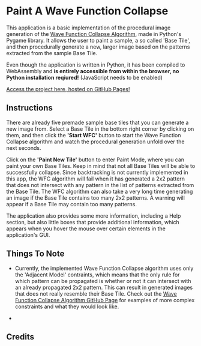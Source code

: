 # Paint A Wave Function Collapse

This application is a basic implementation of the procedural image generation of the [Wave Function Collapse Algorithm](https://github.com/mxgmn/WaveFunctionCollapse/), made in Python's Pygame library. It allows the user to paint a sample, a so called 'Base Tile', and then procedurally generate a new, larger image based on the patterns extracted from the sample Base Tile. 

Even though the application is written in Python, it has been compiled to WebAssembly and **is entirely accessible from within the browser, no Python installation reqiured!** (JavaScript needs to be enabled)

[Access the project here, hosted on GitHub Pages!](https://vik-ma.github.io/paint-a-wave-function-collapse/)

## Instructions
There are already five premade sample base tiles that you can generate a new image from. Select a Base Tile in the bottom right corner by clicking on them, and then click the **'Start WFC'** button to start the Wave Function Collapse algorithm and watch the procedural generation unfold over the next seconds.

Click on the **'Paint New Tile'** button to enter Paint Mode, where you can paint your own Base Tiles. Keep in mind that not all Base Tiles will be able to successfully collapse. Since backtracking is not currently implemented in this app, the WFC algorithm will fail when it has generated a 2x2 pattern that does not intersect with any pattern in the list of patterns extracted from the Base Tile. The WFC algorithm can also take a very long time generating an image if the Base Tile contains too many 2x2 patterns. A warning will appear if a Base Tile may contain too many patterns.

The application also provides some more information, including a Help section, but also little boxes that provide additional information, which appears when you hover the mouse over certain elements in the application's GUI.
## Things To Note
- Currently, the implemented Wave Function Collapse algorithm uses only the 'Adjacent Model' contraints, which means that the only rule for which pattern can be propagated is whether or not it can intersect with an already propagated 2x2 pattern. This can result in generated images that does not really resemble their Base Tile. Check out the [Wave Function Collapse Algorithm GitHub Page](https://github.com/mxgmn/WaveFunctionCollapse/) for examples of more complex constraints and what they would look like.
  
-
## Credits
